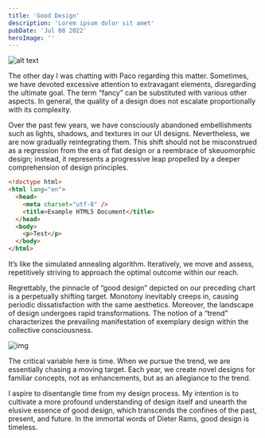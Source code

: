 ```yaml
---
title: 'Good Design'
description: 'Lorem ipsum dolor sit amet'
pubDate: 'Jul 08 2022'
heroImage: ''
---
```


![alt text](https://mintlify.com/blog/how-we-design-at-mintlify/vercel.jpeg)

The other day I was chatting with Paco regarding this matter. Sometimes, we have devoted excessive attention to extravagant elements, disregarding the ultimate goal. The term “fancy” can be substituted with various other aspects. In general, the quality of a design does not escalate proportionally with its complexity.

Over the past few years, we have consciously abandoned embellishments such as lights, shadows, and textures in our UI designs. Nevertheless, we are now gradually reintegrating them. This shift should not be misconstrued as a regression from the era of flat design or a reembrace of skeuomorphic design; instead, it represents a progressive leap propelled by a deeper comprehension of design principles.

```html
<!doctype html>
<html lang="en">
  <head>
    <meta charset="utf-8" />
    <title>Example HTML5 Document</title>
  </head>
  <body>
    <p>Test</p>
  </body>
</html>
```

It’s like the simulated annealing algorithm. Iteratively, we move and assess, repetitively striving to approach the optimal outcome within our reach.

Regrettably, the pinnacle of “good design” depicted on our preceding chart is a perpetually shifting target. Monotony inevitably creeps in, causing periodic dissatisfaction with the same aesthetics. Moreover, the landscape of design undergoes rapid transformations. The notion of a “trend” characterizes the prevailing manifestation of exemplary design within the collective consciousness.

![img](https://shud.in/_next/image?url=%2F_next%2Fstatic%2Fmedia%2Fgood-design-3.248249ce.png&w=1200&q=75)

The critical variable here is time. When we pursue the trend, we are essentially chasing a moving target. Each year, we create novel designs for familiar concepts, not as enhancements, but as an allegiance to the trend.

I aspire to disentangle time from my design process. My intention is to cultivate a more profound understanding of design itself and unearth the elusive essence of good design, which transcends the confines of the past, present, and future. In the immortal words of Dieter Rams, good design is timeless.
